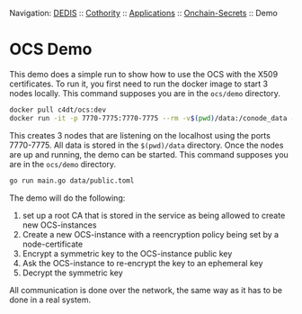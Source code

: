 Navigation: [DEDIS](https://github.com/dedis/doc/tree/master/README.md) ::
[Cothority](../README.md) ::
[Applications](../doc/Applications.md) ::
[Onchain-Secrets](../README.md) ::
Demo

# OCS Demo

This demo does a simple run to show how to use the OCS with the X509
certificates. To run it, you first need to run the docker image
to start 3 nodes locally. This command supposes you are in the 
`ocs/demo` directory.

```bash
docker pull c4dt/ocs:dev
docker run -it -p 7770-7775:7770-7775 --rm -v$(pwd)/data:/conode_data -e COTHORITY_ALLOW_INSECURE_ADMIN=true c4dt/ocs:dev ./run_nodes.sh -n 3 -v 2 -c -d /conode_data
```

This creates 3 nodes that are listening on the localhost using the ports 7770-7775.
All data is stored in the `$(pwd)/data` directory. Once the nodes are up and running,
the demo can be started. This command supposes you are in the `ocs/demo` directory.

```bash
go run main.go data/public.toml
```

The demo will do the following:

1. set up a root CA that is stored in the service as being allowed to create new OCS-instances
2. Create a new OCS-instance with a reencryption policy being set by a node-certificate
3. Encrypt a symmetric key to the OCS-instance public key
4. Ask the OCS-instance to re-encrypt the key to an ephemeral key
5. Decrypt the symmetric key

All communication is done over the network, the same way as it has to be done in
a real system.
